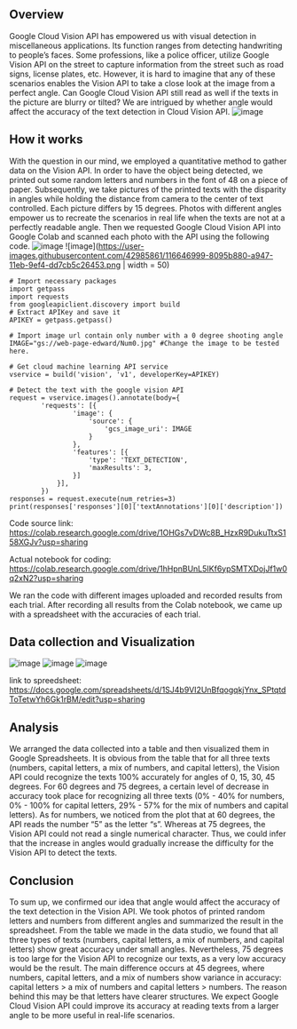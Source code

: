 ## Overview
Google Cloud Vision API has empowered us with visual detection in miscellaneous applications. Its function ranges from detecting handwriting to people’s faces. Some professions, like a police officer, utilize Google Vision API on the street to capture information from the street such as road signs, license plates, etc. However, it is hard to imagine that any of these scenarios enables the Vision API to take a close look at the image from a perfect angle. Can Google Cloud Vision API still read as well if the texts in the picture are blurry or tilted? We are intrigued by whether angle would affect the accuracy of the text detection in Cloud Vision API.
![image](https://user-images.githubusercontent.com/42985861/116646600-7b843980-a946-11eb-988e-b754d7d686b8.png)

## How it works
With the question in our mind, we employed a quantitative method to gather data on the Vision API. In order to have the object being detected, we printed out some random letters and numbers in the font of 48 on a piece of paper. Subsequently, we take pictures of the printed texts with the disparity in angles while holding the distance from camera to the center of text controlled. Each picture differs by 15 degrees. Photos with different angles empower us to recreate the scenarios in real life when the texts are not at a perfectly readable angle. Then we requested Google Cloud Vision API into Google Colab and scanned each photo with the API using the following code.
![image](https://user-images.githubusercontent.com/42985861/116646644-948cea80-a946-11eb-99d2-d4abd3372d5d.png)
![image](https://user-images.githubusercontent.com/42985861/116646999-8095b880-a947-11eb-9ef4-dd7cb5c26453.png | width = 50)


```
# Import necessary packages
import getpass
import requests
from googleapiclient.discovery import build
# Extract APIKey and save it
APIKEY = getpass.getpass()
```

```
# Import image url contain only number with a 0 degree shooting angle 
IMAGE="gs://web-page-edward/Num0.jpg" #Change the image to be tested here.

# Get cloud machine learning API service
vservice = build('vision', 'v1', developerKey=APIKEY)

# Detect the text with the google vision API
request = vservice.images().annotate(body={
        'requests': [{
                'image': {
                    'source': {
                        'gcs_image_uri': IMAGE
                    }
                },
                'features': [{
                    'type': 'TEXT_DETECTION',
                    'maxResults': 3,
                }]
            }],
        })
responses = request.execute(num_retries=3)
print(responses['responses'][0]['textAnnotations'][0]['description'])
```

Code source link: https://colab.research.google.com/drive/1OHGs7vDWc8B_HzxR9DukuTtxS158XGJv?usp=sharing

Actual notebook for coding: https://colab.research.google.com/drive/1hHpnBUnL5IKf6ypSMTXDojJf1w0q2xN2?usp=sharing

We ran the code with different images uploaded and recorded results from each trial. After recording all results from the Colab notebook, we came up with a spreadsheet with the accuracies of each trial.

## Data collection and Visualization
![image](https://user-images.githubusercontent.com/42985861/116646673-a9697e00-a946-11eb-9691-e2ea88df75a8.png)
![image](https://user-images.githubusercontent.com/42985861/116646704-c00fd500-a946-11eb-9f11-2a257cc38cd2.png)
![image](https://user-images.githubusercontent.com/42985861/116646736-d4ec6880-a946-11eb-8d62-61cbb94a4e87.png)

link to spreedsheet: https://docs.google.com/spreadsheets/d/1SJ4b9VI2UnBfqogqkjYnx_SPtqtdToTetwYh6Gk1rBM/edit?usp=sharing


## Analysis
We arranged the data collected into a table and then visualized them in Google Spreadsheets. It is obvious from the table that for all three texts (numbers, capital letters, a mix of numbers, and capital letters), the Vision API could recognize the texts 100% accurately for angles of 0, 15, 30, 45 degrees. For 60 degrees and 75 degrees, a certain level of decrease in accuracy took place for recognizing all three texts (0% - 40% for numbers, 0% - 100% for capital letters, 29% - 57% for the mix of numbers and capital letters). As for numbers, we noticed from the plot that at 60 degrees, the API reads the number “5” as the letter “s”. Whereas at 75 degrees, the Vision API could not read a single numerical character. Thus, we could infer that the increase in angles would gradually increase the difficulty for the Vision API to detect the texts.

## Conclusion
To sum up, we confirmed our idea that angle would affect the accuracy of the text detection in the Vision API. We took photos of printed random letters and numbers from different angles and summarized the result in the spreadsheet. From the table we made in the data studio, we found that all three types of texts (numbers, capital letters, a mix of numbers, and capital letters) show great accuracy under small angles. Nevertheless, 75 degrees is too large for the Vision API to recognize our texts, as a very low accuracy would be the result. The main difference occurs at 45 degrees, where numbers, capital letters, and a mix of numbers show variance in accuracy: capital letters > a mix of numbers and capital letters > numbers. The reason behind this may be that letters have clearer structures. We expect Google Cloud Vision API could improve its accuracy at reading texts from a larger angle to be more useful in real-life scenarios.
